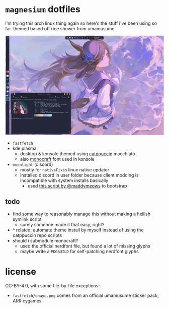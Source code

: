 # `magnesium` dotfiles

i'm trying this arch linux thing again so here's the stuff i've been using so far. themed based off rice shower from umamusume

![current desktop screenshot (august 17th 2025)](assets/081725-screenie.png)

- `fastfetch`
- kde plasma
  - desktop & konsole themed using [catppuccin](https://catppuccin.com) macchiato
  - also [monocraft](https://github.com/IdreesInc/Monocraft) font used in konsole
- `moonlight` (discord)
  - mostly for `nativeFixes` linux native updater
  - installed discord in user folder because client modding is incompatible with system installs basically
    - used [this script by @maddymeows](https://gist.github.com/maddymeows/6af1a5d5a870c13b7b159c4463edee70) to bootstrap

## todo

- find some way to reasonably manage this without making a hellish symlink script
  - surely someone made it that easy, right?
- ^ related: automate theme install by myself instead of using the catppuccin repo scripts
- should i submodule monocraft?
  - used the official nerdfont file, but found a lot of missing glyphs
  - maybe write a `PKGBUILD` for self-patching nerdfont glyphs

# license

CC-BY-4.0, with some file-by-file exceptions:

- `fastfetch/ohayo.png` comes from an official umamusume sticker pack, ARR cygames

